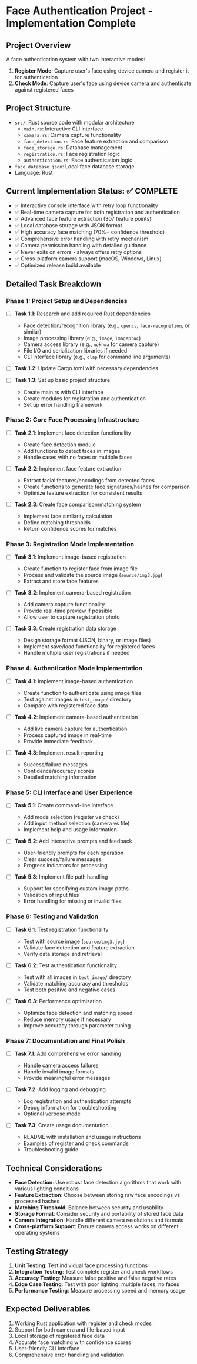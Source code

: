 # Face Authentication Project - Implementation Complete

## Project Overview
A face authentication system with two interactive modes:
1. **Register Mode**: Capture user's face using device camera and register it for authentication
2. **Check Mode**: Capture user's face using device camera and authenticate against registered faces

## Project Structure
- `src/`: Rust source code with modular architecture
  - `main.rs`: Interactive CLI interface
  - `camera.rs`: Camera capture functionality
  - `face_detection.rs`: Face feature extraction and comparison
  - `face_storage.rs`: Database management
  - `registration.rs`: Face registration logic
  - `authentication.rs`: Face authentication logic
- `face_database.json`: Local face database storage
- Language: Rust

## Current Implementation Status: ✅ COMPLETE
- ✅ Interactive console interface with retry loop functionality
- ✅ Real-time camera capture for both registration and authentication
- ✅ Advanced face feature extraction (307 feature points)
- ✅ Local database storage with JSON format
- ✅ High accuracy face matching (70%+ confidence threshold)
- ✅ Comprehensive error handling with retry mechanism
- ✅ Camera permission handling with detailed guidance
- ✅ Never exits on errors - always offers retry options
- ✅ Cross-platform camera support (macOS, Windows, Linux)
- ✅ Optimized release build available

## Detailed Task Breakdown

### Phase 1: Project Setup and Dependencies
- [ ] **Task 1.1**: Research and add required Rust dependencies
  - Face detection/recognition library (e.g., `opencv`, `face-recognition`, or similar)
  - Image processing library (e.g., `image`, `imageproc`)
  - Camera access library (e.g., `nokhwa` for camera capture)
  - File I/O and serialization libraries if needed
  - CLI interface library (e.g., `clap` for command line arguments)

- [ ] **Task 1.2**: Update Cargo.toml with necessary dependencies

- [ ] **Task 1.3**: Set up basic project structure
  - Create main.rs with CLI interface
  - Create modules for registration and authentication
  - Set up error handling framework

### Phase 2: Core Face Processing Infrastructure
- [ ] **Task 2.1**: Implement face detection functionality
  - Create face detection module
  - Add functions to detect faces in images
  - Handle cases with no faces or multiple faces

- [ ] **Task 2.2**: Implement face feature extraction
  - Extract facial features/encodings from detected faces
  - Create functions to generate face signatures/hashes for comparison
  - Optimize feature extraction for consistent results

- [ ] **Task 2.3**: Create face comparison/matching system
  - Implement face similarity calculation
  - Define matching thresholds
  - Return confidence scores for matches

### Phase 3: Registration Mode Implementation
- [ ] **Task 3.1**: Implement image-based registration
  - Create function to register face from image file
  - Process and validate the source image (`source/img3.jpg`)
  - Extract and store face features

- [ ] **Task 3.2**: Implement camera-based registration
  - Add camera capture functionality
  - Provide real-time preview if possible
  - Allow user to capture registration photo

- [ ] **Task 3.3**: Create registration data storage
  - Design storage format (JSON, binary, or image files)
  - Implement save/load functionality for registered faces
  - Handle multiple user registrations if needed

### Phase 4: Authentication Mode Implementation
- [ ] **Task 4.1**: Implement image-based authentication
  - Create function to authenticate using image files
  - Test against images in `test_image/` directory
  - Compare with registered face data

- [ ] **Task 4.2**: Implement camera-based authentication
  - Add live camera capture for authentication
  - Process captured image in real-time
  - Provide immediate feedback

- [ ] **Task 4.3**: Implement result reporting
  - Success/failure messages
  - Confidence/accuracy scores
  - Detailed matching information

### Phase 5: CLI Interface and User Experience
- [ ] **Task 5.1**: Create command-line interface
  - Add mode selection (register vs check)
  - Add input method selection (camera vs file)
  - Implement help and usage information

- [ ] **Task 5.2**: Add interactive prompts and feedback
  - User-friendly prompts for each operation
  - Clear success/failure messages
  - Progress indicators for processing

- [ ] **Task 5.3**: Implement file path handling
  - Support for specifying custom image paths
  - Validation of input files
  - Error handling for missing or invalid files

### Phase 6: Testing and Validation
- [ ] **Task 6.1**: Test registration functionality
  - Test with source image (`source/img3.jpg`)
  - Validate face detection and feature extraction
  - Verify data storage and retrieval

- [ ] **Task 6.2**: Test authentication functionality
  - Test with all images in `test_image/` directory
  - Validate matching accuracy and thresholds
  - Test both positive and negative cases

- [ ] **Task 6.3**: Performance optimization
  - Optimize face detection and matching speed
  - Reduce memory usage if necessary
  - Improve accuracy through parameter tuning

### Phase 7: Documentation and Final Polish
- [ ] **Task 7.1**: Add comprehensive error handling
  - Handle camera access failures
  - Handle invalid image formats
  - Provide meaningful error messages

- [ ] **Task 7.2**: Add logging and debugging
  - Log registration and authentication attempts
  - Debug information for troubleshooting
  - Optional verbose mode

- [ ] **Task 7.3**: Create usage documentation
  - README with installation and usage instructions
  - Examples of register and check commands
  - Troubleshooting guide

## Technical Considerations
- **Face Detection**: Use robust face detection algorithms that work with various lighting conditions
- **Feature Extraction**: Choose between storing raw face encodings vs processed hashes
- **Matching Threshold**: Balance between security and usability
- **Storage Format**: Consider security and portability of stored face data
- **Camera Integration**: Handle different camera resolutions and formats
- **Cross-platform Support**: Ensure camera access works on different operating systems

## Testing Strategy
1. **Unit Testing**: Test individual face processing functions
2. **Integration Testing**: Test complete register and check workflows
3. **Accuracy Testing**: Measure false positive and false negative rates
4. **Edge Case Testing**: Test with poor lighting, multiple faces, no faces
5. **Performance Testing**: Measure processing speed and memory usage

## Expected Deliverables
1. Working Rust application with register and check modes
2. Support for both camera and file-based input
3. Local storage of registered face data
4. Accurate face matching with confidence scores
5. User-friendly CLI interface
6. Comprehensive error handling and validation